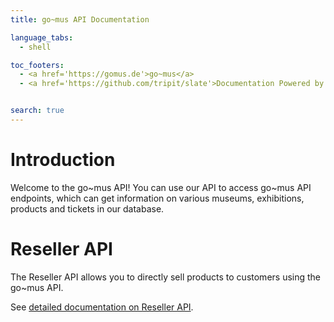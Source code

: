 ```yaml
---
title: go~mus API Documentation

language_tabs:
  - shell

toc_footers:
  - <a href='https://gomus.de'>go~mus</a>
  - <a href='https://github.com/tripit/slate'>Documentation Powered by Slate</a>


search: true
---
```



# Introduction

Welcome to the go~mus API! You can use our API to access go~mus API endpoints, which can get information on various museums, exhibitions, products and tickets in our database.


# Reseller API

The Reseller API allows you to directly sell products to customers using the go~mus API.

See [detailed documentation on Reseller API](/reseller_api.html).





